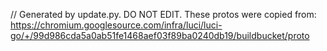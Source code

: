 // Generated by update.py. DO NOT EDIT.
These protos were copied from:
https://chromium.googlesource.com/infra/luci/luci-go/+/99d986cda5a0ab51fe1468aef03f89ba0240db19/buildbucket/proto
